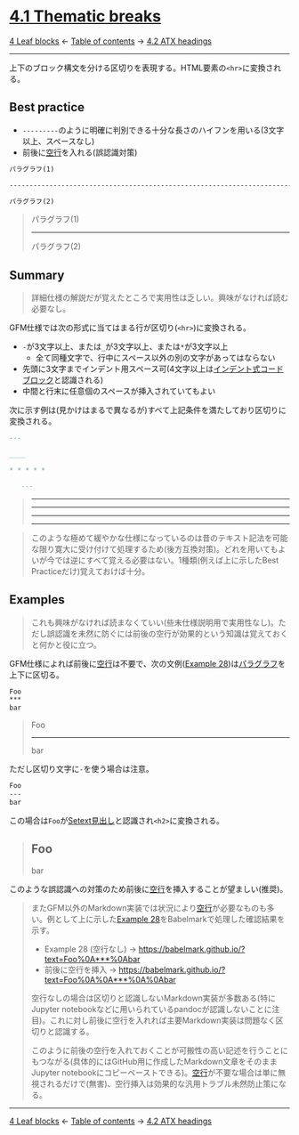 # [4.1 Thematic breaks](https://higuma.github.io/github-flabored-markdown/#thematic-breaks)

[4 Leaf blocks](leaf-blocks.md)
← [Table of contents](index.md) →
[4.2 ATX headings](atx-headings.md)

------------------------------------------------------------------------

上下のブロック構文を分ける区切りを表現する。HTML要素の`<hr>`に変換される。

## Best practice

* `---------`のように明確に判別できる十分な長さのハイフンを用いる(3文字以上、スペースなし)
* 前後に[空行]を入れる(誤認識対策)

```markdown
パラグラフ(1)

------------------------------------------------------------------------

パラグラフ(2)
```

> パラグラフ(1)
> 
> ------------------------------------------------------------------------
> 
> パラグラフ(2)

## Summary

> 詳細仕様の解説だが覚えたところで実用性は乏しい。興味がなければ読む必要なし。

GFM仕様では次の形式に当てはまる行が区切り(`<hr>`)に変換される。

* `-`が3文字以上、または``_``が3文字以上、または``*``が3文字以上
    * 全て同種文字で、行中にスペース以外の別の文字があってはならない
* 先頭に3文字までインデント用スペース可(4文字以上は[インデント式コードブロック]と認識される)
* 中間と行末に任意個のスペースが挿入されていてもよい

次に示す例は(見かけはまるで異なるが)すべて上記条件を満たしており区切りに変換される。

```markdown
---

____

* * * * *

   ---
```

> ---
> 
> ____
> 
> * * * * *
> 
>    ---

> このような極めて緩やかな仕様になっているのは昔のテキスト記法を可能な限り寛大に受け付けて処理するため(後方互換対策)。どれを用いてもよいが今では逆にすべて覚える必要はない。1種類(例えば上に示したBest Practiceだけ)覚えておけば十分。

## Examples

> これも興味がなければ読まなくていい(些末仕様説明用で実用性なし)。ただし誤認識を未然に防ぐには前後の空行が効果的という知識は覚えておくと何かと役に立つ。

GFM仕様によれば前後に[空行]は不要で、次の文例([Example 28])は[パラグラフ]を上下に区切る。

```markdown
Foo
***
bar
```

> Foo
> ***
> bar

ただし区切り文字に`-`を使う場合は注意。

```markdown
Foo
---
bar
```

この場合は`Foo`が[Setext見出し]と認識され``<h2>``に変換される。

> Foo
> ---
> bar

このような誤認識への対策のため前後に[空行]を挿入することが望ましい(推奨)。

> またGFM以外のMarkdown実装では状況により[空行]が必要なものも多い。例として上に示した[Example 28]をBabelmarkで処理した確認結果を示す。
> 
> * Example 28 (空行なし) → https://babelmark.github.io/?text=Foo%0A***%0Abar
> * 前後に空行を挿入 → https://babelmark.github.io/?text=Foo%0A%0A***%0A%0Abar
> 
> 空行なしの場合は区切りと認識しないMarkdown実装が多数ある(特にJupyter notebookなどに用いられているpandocが認識しないことに注目)。これに対し前後に空行を入れれば主要Markdown実装は問題なく区切りと認識する。
> 
> このように前後の空行を入れておくことが可搬性の高い記述を行うことにもつながる(具体的にはGitHub用に作成したMarkdown文章をそのままJupyter notebookにコピーペーストできる)。[空行]が不要な場合は単に無視されるだけで(無害)、空行挿入は効果的な汎用トラブル未然防止策になる。

------------------------------------------------------------------------

[4 Leaf blocks](leaf-blocks.md)
← [Table of contents](index.md) →
[4.2 ATX headings](atx-headings.md)

[Example 28]: https://higuma.github.io/github-flabored-markdown/#example-28
[Setext見出し]: setext-headings.md
[インデント式コードブロック]: indented-code-blocks.md
[パラグラフ]: paragraphs.md
[空行]: blank-lines.md
[空白文字]: https://higuma.github.io/github-flabored-markdown/#whitespace-character
[正規表現]: https://deeloper.mozilla.org/ja/docs/Web/JavaScript/Guide/Regular_Expressions
[見出し]: #42-atx-headings
